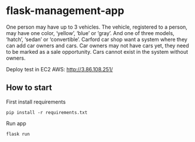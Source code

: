 # flask-management-app
 One person may have up to 3 vehicles. The vehicle, registered to a person, may have one color, ‘yellow’, ‘blue’ or ‘gray’. And one of three models, ‘hatch’, ‘sedan’ or ‘convertible’. Carford car shop want a system where they can add car owners and cars. Car owners may not have cars yet, they need to be marked as a sale opportunity. Cars cannot exist in the system without owners.
 
Deploy test in EC2 AWS: http://3.86.108.251/

## How to start
First install requirements
```
pip install -r requirements.txt
```
Run app
```
flask run
```
